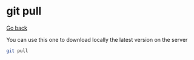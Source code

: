# git pull

[Go back](../index.md#basic-usage)

You can use this one to download locally
the latest version on the server

```bash
git pull
```